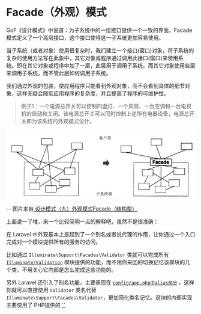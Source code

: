 # Facade（外观）模式

GoF《设计模式》中说道：为子系统中的一组接口提供一个一致的界面，Facade模式定义了一个高层接口，这个接口使得这一子系统更加容易使用。

当子系统（或者对象）使用很复杂时，我们建立一个接口(窗口)对象，将子系统的复杂的使用方法写在此象中，其它对象或程序通过调用此接口(窗口)来使用系 统。即在其它对象或程序中加了一层，此层用于调用子系统。而其它对象使用些层来调用子系统，而不管此层如何调用子系统。

我们通过外观的包装，使应用程序只能看到外观对象，而不会看到具体的细节对象，这样无疑会降低应用程序的复杂度，并且提高了程序的可维护性。

> 例子1：一个电源总开关可以控制四盏灯、一个风扇、一台空调和一台电视机的启动和关闭。该电源总开关可以同时控制上述所有电器设备，电源总开关即为该系统的外观模式设计。

![](../images/facade1.jpg)

-- 图片来自[ 设计模式（九）外观模式Facade（结构型）](http://blog.csdn.net/hguisu/article/details/7533759)

上面说一了堆，来一个比较简明一点的解释吧，虽然不是很准确：

在 Laravel 中外观基本上是起到了一个别名或者说代理的作用，让你通过一个入口完成对一个模块提供所有的服务的访问。

比如通过 `Illuminate\Support\Facades\Validator` 类就可以完成所有 [`Illuminate/Validation`](https://github.com/laravel/framework/tree/5.0/src/Illuminate/Validation) 模块提供的功能，而不用你来回的切换记忆该模块的几个类，不用关心它内部是怎么完成这些功能的。

另外 Laravel 还引入了别名功能，主要表现在 [`config/app.php中alias部分`](https://github.com/laravel/laravel/blob/master/config/app.php#L161-L194) ，这样你就可以直接使用 `Validator` 类名代替 `Illuminate\Support\Facades\Validator`，更加简化类名记忆。这块的内部实现主要使用了 PHP提供的 [``]()